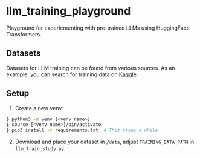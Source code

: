 # llm_training_playground
Playground for experiementing with pre-trained LLMs using HuggingFace Transformers.

## Datasets
Datasets for LLM training can be found from various sources. As an example, you can search for training data on [Kaggle](https://www.kaggle.com/datasets/chaitanyakck/medical-text).

## Setup
1. Create a new venv:
```sh
$ python3 -m venv [<venv name>]
$ source [<venv name>]/bin/activate
$ pip3 install -r requirements.txt  # This takes a while
```
2. Download and place your dataset in `/data`, adjust `TRAINING_DATA_PATH` in `llm_train_study.py`.
